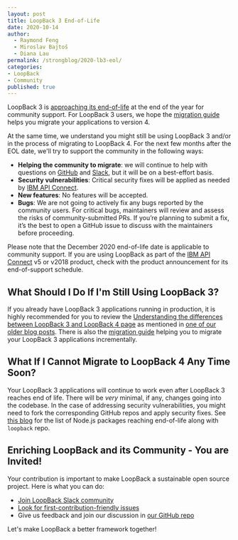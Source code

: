 ```yaml
---
layout: post
title: LoopBack 3 End-of-Life 
date: 2020-10-14
author:
  - Raymond Feng
  - Miroslav Bajtoš
  - Diana Lau
permalink: /strongblog/2020-lb3-eol/
categories:
- LoopBack
- Community
published: true
---
```


LoopBack 3 is [approaching its end-of-life](https://loopback.io/doc/en/contrib/Long-term-support.html) at the end of the year for community support. For LoopBack 3 users, we hope the [migration guide](https://loopback.io/doc/en/lb4/migration-overview.html) helps you migrate your applications to version 4. 

At the same time, we understand you might still be using LoopBack 3 and/or in the process of migrating to LoopBack 4. For the next few months after the EOL date, we'll try to support the community in the following ways:

- **Helping the community to migrate**: we will continue to help with questions on [GitHub](https://github.com/strongloop/loopback) and [Slack](https://join.slack.com/t/loopbackio/shared_invite/zt-8lbow73r-SKAKz61Vdao~_rGf91pcsw), but it will be on a best-effort basis.
- **Security vulnerabilities**: Critical security fixes will be applied as needed by [IBM API Connect](https://www.ibm.com/cloud/api-connect).
- **New features**: No features will be accepted.
- **Bugs**: We are not going to actively fix any bugs reported by the community users. For critical bugs, maintainers will review and assess the risks of community-submitted PRs. If you’re planning to submit a fix, it’s the best to open a GitHub issue to discuss with the maintainers before proceeding.

Please note that the December 2020 end-of-life date is applicable to community support. If you are using LoopBack as part of the [IBM API Connect](https://www.ibm.com/cloud/api-connect) v5 or v2018 product, check with the product announcement for its end-of-support schedule.

## What Should I Do If I'm Still Using LoopBack 3?

If you already have LoopBack 3 applications running in production, it is highly recommended for you to review the [Understanding the differences between LoopBack 3 and LoopBack 4 page](https://loopback.io/doc/en/lb4/Understanding-the-differences.html) as mentioned in [one of our older blog posts](https://strongloop.com/strongblog/lb3-extended-lts/). There is also the [migration guide](https://loopback.io/doc/en/lb4/migration-overview.html) helping you to migrate your LoopBack 3 applications incrementally.

## What If I Cannot Migrate to LoopBack 4 Any Time Soon?

Your LoopBack 3 applications will continue to work even after LoopBack 3 reaches end of life. There will be _very_ minimal, if any, changes going into the codebase. In the case of addressing security vulnerabilities, you might need to fork the corresponding GitHub repos and apply security fixes. See [this blog](https://strongloop.com/strongblog/lb3-entered-maintenance-mode/) for the list of Node.js packages reaching end-of-life along with `loopback` repo. 

## Enriching LoopBack and its Community - You are Invited!

Your contribution is important to make LoopBack a sustainable open source project. Here is what you can do:
- [Join LoopBack Slack community](https://join.slack.com/t/loopbackio/shared_invite/zt-8lbow73r-SKAKz61Vdao~_rGf91pcsw)
- [Look for first-contribution-friendly issues](https://github.com/strongloop/loopback-next/issues?q=is%3Aissue+is%3Aopen+label%3A%22good+first+issue%22)
- Give us feedback and join our discussion in [our GitHub repo](https://github.com/strongloop/loopback-next)

Let's make LoopBack a better framework together!